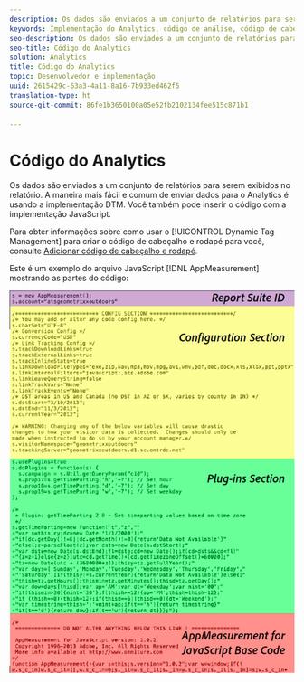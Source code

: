 ```yaml
---
description: Os dados são enviados a um conjunto de relatórios para serem exibidos no relatório. A maneira mais fácil e comum de enviar dados para o Analytics é usando a implementação DTM. Você também pode inserir o código com a implementação JavaScript.
keywords: Implementação do Analytics, código de análise, código de cabeçalho, código de rodapé, cabeçalho, rodapé, Dynamic Tag Management, dtm, javascript
seo-description: Os dados são enviados a um conjunto de relatórios para serem exibidos no relatório. A maneira mais fácil e comum de enviar dados para o Analytics é usando a implementação DTM. Você também pode inserir o código com a implementação JavaScript.
seo-title: Código do Analytics
solution: Analytics
title: Código do Analytics
topic: Desenvolvedor e implementação
uuid: 2615429c-63a3-4a11-8a16-7b933ed462f5
translation-type: ht
source-git-commit: 86fe1b3650100a05e52fb2102134fee515c871b1

---
```



# Código do Analytics

Os dados são enviados a um conjunto de relatórios para serem exibidos no relatório. A maneira mais fácil e comum de enviar dados para o Analytics é usando a implementação DTM. Você também pode inserir o código com a implementação JavaScript.

Para obter informações sobre como usar o [!UICONTROL Dynamic Tag Management] para criar o código de cabeçalho e rodapé para você, consulte [Adicionar código de cabeçalho e rodapé](../../implement/c-implement-with-dtm/c-headers-footers/t-header-footer-code.md#task_43C8DD699A514638B0620775C06423E5).

Este é um exemplo do arquivo JavaScript [!DNL AppMeasurement] mostrando as partes do código:

![](assets/appmeasurement-js.png)

